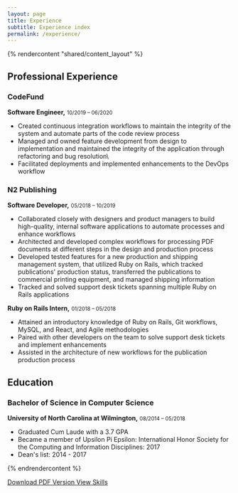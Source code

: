 ```yaml
---
layout: page
title: Experience
subtitle: Experience index
permalink: /experience/
---
```


{% rendercontent "shared/content_layout" %}

## Professional Experience

### CodeFund

__Software Engineer,__ <small>10/2019 – 06/2020</small>

* Created continuous integration workflows to maintain the integrity of the system and automate parts of the code review process
* Managed and owned feature development from design to implementation and maintained the integrity of the application through refactoring and bug resolution\
* Facilitated deployments and implemented enhancements to the DevOps workflow

### N2 Publishing

__Software Developer,__ <small>05/2018 – 10/2019</small>

* Collaborated closely with designers and product managers to build high-quality, internal software applications to automate processes and enhance workflows
* Architected and developed complex workflows for processing PDF documents at different steps in the design and production process
* Developed tested features for a new production and shipping management system, that utilized Ruby on Rails, which tracked publications' production status, transferred the publications to commercial printing equipment, and managed shipping information
* Tracked and solved support desk tickets spanning multiple Ruby on Rails applications

__Ruby on Rails Intern,__ <small>01/2018 – 05/2018</small>

* Attained an introductory knowledge of Ruby on Rails, Git workflows, MySQL, and React, and Agile methodologies
* Paired with other developers on the team to solve support desk tickets and implement enhancements
* Assisted in the architecture of new workflows for the publication production process

## Education

### Bachelor of Science in Computer Science

__University of North Carolina at Wilmington,__ <small>08/2014 – 05/2018</small>

* Graduated Cum Laude with a 3.7 GPA
* Became a member of Upsilon Pi Epsilon: International Honor Society for the Computing and Information Disciplines: 2017
* Dean's list: 2014 - 2017

{% endrendercontent %}

<div class="flex flex-col items-center justify-center w-full text-center md:flex-row">
    <a class="mb-4 btn btn-primary lg:mb-0" href="/skills">
        Download PDF Version
    </a>
    <a class="btn btn-dark" href="/assets/pdf/Andrew_Mason_Resume.pdf">
        View Skills
    </a>
</div>
